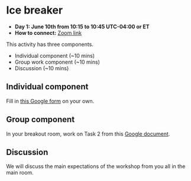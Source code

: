 # Ice breaker 

- **Day 1: June 10th from 10:15 to 10:45 UTC-04:00 or ET**
- **How to connect:** [Zoom link]()

This activity has three components.
- Individual component (~10 mins)
- Group work component (~10 mins)
- Discussion (~10 mins)

## Individual component

Fill in [this Google form](https://docs.google.com/forms/d/e/1FAIpQLSdT24T05icxoehwusGWLPGqM1hCCyqecwK7LTIvDaRcoXENtA/viewform?usp=sf_link) on your own.  

## Group component 

In your breakout room, work on Task 2 from this [Google document](https://docs.google.com/document/d/1cjhahN2rGUo9RpJKnYWM32SxBm-Tk61CuZtruEqLTOo/edit?usp=sharing). 

## Discussion 
We will discuss the main expectations of the workshop from you all in the main room. 
